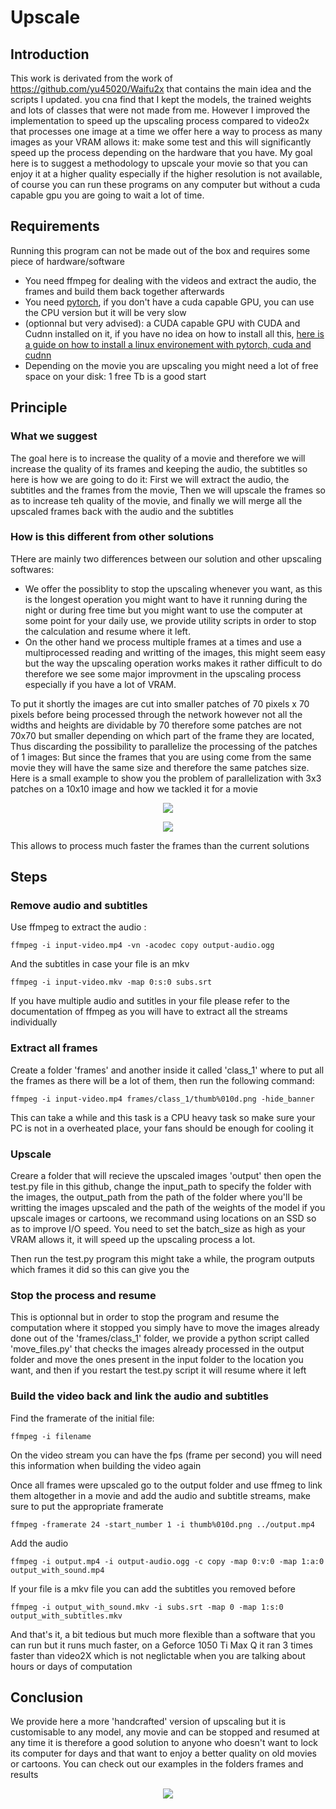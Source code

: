 # Upscale
## Introduction
This work is derivated from the work of https://github.com/yu45020/Waifu2x that contains the main idea and the scripts I updated. you cna find that I kept the models, the trained weights and lots of classes that were not made from me. However I improved the implementation to speed up the upscaling process compared to video2x that processes one image at a time we offer here a way to process as many images as your VRAM allows it: make some test and this will significantly speed up the process depending on the hardware that you have.
My goal here is to suggest a methodology to upscale your movie so that you can enjoy it at a higher quality especially if the higher resolution is not available, of course you can run these programs on any computer but without a cuda capable gpu you are going to wait a lot of time.

## Requirements
Running this program can not be made out of the box and requires some piece of hardware/software

* You need ffmpeg for dealing with the videos and extract the audio, the frames and build them back together afterwards
* You need [pytorch](https://pytorch.org/), if you don't have a cuda capable GPU, you can use the CPU version but it will be very slow
* (optionnal but very advised): a CUDA capable GPU with CUDA and Cudnn installed on it, if you have no idea on how to install all this, [here is a guide on how to install a linux environement with pytorch, cuda and cudnn](https://github.com/williampiat3/DeepLearningOnGamingLaptop)
* Depending on the movie you are upscaling you might need a lot of free space on your disk: 1 free Tb is a good start


## Principle
### What we suggest
The goal here is to increase the quality of a movie and therefore we will increase the quality of its frames and keeping the audio, the subtitles so here is how we are going to do it: First we will extract the audio, the subtitles and the frames from the movie, Then we will upscale the frames so as to increase teh quality of the movie, and finally we will merge all the upscaled frames back with the audio and the subtitles

### How is this different from other solutions
THere are mainly two differences between our solution and other upscaling softwares:
* We offer the possiblity to stop the upscaling whenever you want, as this is the longest operation you might want to have it running during the night or during free time but you might want to use the computer at some point for your daily use, we provide utility scripts in order to stop the calculation and resume where it left.
* On the other hand we process multiple frames at a times and use a multiprocessed reading and writting of the images, this might seem easy but the way the upscaling operation works makes it rather difficult to do therefore we see some major improvment in the upscaling process especially if you have a lot of VRAM. 

To put it shortly the images are cut into smaller patches of 70 pixels x 70 pixels before being processed through the network however not all the widths and heights are dividable by 70 therefore some patches are not 70x70 but smaller depending on which part of the frame they are located, Thus discarding the possibility to parallelize the processing of the patches of 1 images: But since the frames that you are using come from the same movie they will have the same size and therefore the same patches size. Here is a small example to show you the problem of parallelization with 3x3 patches on a 10x10 image and how we tackled it for a movie
<p align="center">
 <img src="./illustrations/Capture.PNG">
</p>
<p align="center">
 <img src="./illustrations/Capture2.PNG">
</p>
This allows to process much faster the frames than the current solutions

## Steps

### Remove audio and subtitles
Use ffmpeg to extract the audio :
```
ffmpeg -i input-video.mp4 -vn -acodec copy output-audio.ogg
```
And the subtitles in case your file is an mkv
```
ffmpeg -i input-video.mkv -map 0:s:0 subs.srt
```
If you have multiple audio and sutitles in your file please refer to the documentation of ffmpeg as you will have to extract all the streams individually

### Extract all frames
Create a folder 'frames' and another inside it called 'class_1' where to put all the frames as there will be a lot of them, then run the following command:
```
ffmpeg -i input-video.mp4 frames/class_1/thumb%010d.png -hide_banner
```
This can take a while and this task is a CPU heavy task so make sure your PC is not in a overheated place, your fans should be enough for cooling it

### Upscale
Creare a folder that will recieve the upscaled images 'output' then open the test.py file in this github, change the input_path to specify the folder with the images, the output_path from the path of the folder where you'll be writting the images upscaled and the path of the weights of the model if you upscale images or cartoons, we recommand using locations on an SSD so as to improve I/O speed. You need to set the batch_size as high as your VRAM allows it, it will speed up the upscaling process a lot.

Then run the test.py program this might take a while, the program outputs which frames it did so this can give you the

### Stop the process and resume
This is optionnal but in order to stop the program and resume the computation where it stopped you simply have to move the images already done out of the 'frames/class_1' folder, we provide a python script called 'move_files.py' that checks the images already processed in the output folder and move the ones present in the input folder to the location you want, and then if you restart the test.py script it will resume where it left

### Build the video back and link the audio and subtitles
Find the framerate of the initial file:
```
ffmpeg -i filename
```
On the video stream you can have the fps (frame per second) you will need this information when building the video again

Once all frames were upscaled go to the output folder and use ffmeg to link them altogether in a movie and add the audio and subtitle streams, make sure to put the appropriate framerate
```
ffmpeg -framerate 24 -start_number 1 -i thumb%010d.png ../output.mp4
```

Add the audio 
```
ffmpeg -i output.mp4 -i output-audio.ogg -c copy -map 0:v:0 -map 1:a:0 output_with_sound.mp4
```

If your file is a mkv file you can add the subtitles you removed before
```
ffmpeg -i output_with_sound.mkv -i subs.srt -map 0 -map 1:s:0 output_with_subtitles.mkv
```
And that's it, a bit tedious but much more flexible than a software that you can run but it runs much faster, on a Geforce 1050 Ti Max Q it ran 3 times faster than video2X which is not neglictable when you are talking about hours or days of computation

## Conclusion
We provide here a more 'handcrafted' version of upscaling but it is customisable to any model, any movie and can be stopped and resumed at any time it is therefore a good solution to anyone who doesn't want to lock its computer for days and that want to enjoy a better quality on old movies or cartoons. You can check out our examples in the folders frames and results
<p align="center">
 <img src="./illustrations/comparison.png">
</p>

